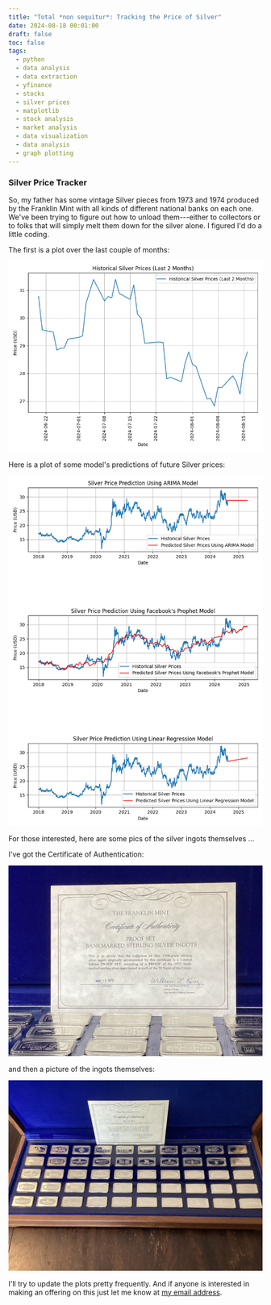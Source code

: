 ```yaml
---
title: "Total *non sequitur*: Tracking the Price of Silver"
date: 2024-08-18 00:01:00
draft: false
toc: false
tags:
  - python
  - data analysis
  - data extraction
  - yfinance
  - stocks
  - silver prices
  - matplotlib
  - stock analysis
  - market analysis
  - data visualization
  - data analysis
  - graph plotting
---
```


### Silver Price Tracker

So, my father has some vintage Silver pieces from 1973 and 1974 produced by the Franklin Mint with all kinds of different national banks on each one.  We've been trying to figure out how to unload them---either to collectors or to folks that will simply melt them down for the silver alone.  I figured I'd do a little coding.  

The first is a plot over the last couple of months:

![silver_price_last_couple_of_months](/images/imgforblogposts/post_35/last_couple_of_months_plot.png)

Here is a plot of some model's predictions of future Silver prices:

![silver_price_prediction_models](/images/imgforblogposts/post_35/all_models_silver_prices.png)

For those interested, here are some pics of the silver ingots themselves ...

I've got the Certificate of Authentication:

![authenticity](/images/imgforblogposts/post_35/IMG_0016.jpeg)

and then a picture of the ingots themselves:

![ingots](/images/imgforblogposts/post_35/IMG_0017.jpeg)

I'll try to update the plots pretty frequently. And if anyone is interested in making an offering on this just let me know at [my email address](mailto:kspicer@stfrancis.edu).
